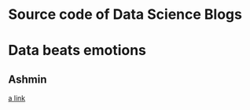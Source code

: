 # Source code of Data Science Blogs
# Data beats emotions
## Ashmin
[a link](https://ashminswain.github.io/blogs/)
